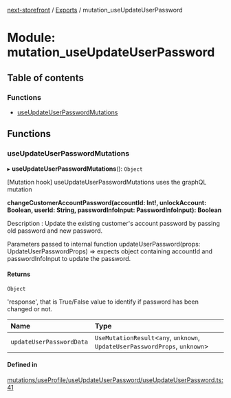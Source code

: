 [next-storefront](../README.md) / [Exports](../modules.md) / mutation_useUpdateUserPassword

# Module: mutation_useUpdateUserPassword

## Table of contents

### Functions

- [useUpdateUserPasswordMutations](mutation_useUpdateUserPassword.md#useupdateuserpasswordmutations)

## Functions

### useUpdateUserPasswordMutations

▸ **useUpdateUserPasswordMutations**(): `Object`

[Mutation hook] useUpdateUserPasswordMutations uses the graphQL mutation

<b>changeCustomerAccountPassword(accountId: Int!, unlockAccount: Boolean, userId: String, passwordInfoInput: PasswordInfoInput): Boolean</b>

Description : Update the existing customer's account password by passing old password and new password.

Parameters passed to internal function updateUserPassword(props: UpdateUserPasswordProps) => expects object containing accountId and passwordInfoInput to update the password.

#### Returns

`Object`

'response', that is True/False value to identify if password has been changed or not.

| Name                     | Type                                                                         |
| :----------------------- | :--------------------------------------------------------------------------- |
| `updateUserPasswordData` | `UseMutationResult`<`any`, `unknown`, `UpdateUserPasswordProps`, `unknown`\> |

#### Defined in

[mutations/useProfile/useUpdateUserPassword/useUpdateUserPassword.ts:41](https://github.com/KiboSoftware/nextjs-storefront/blob/a6cbcc7/hooks/mutations/useProfile/useUpdateUserPassword/useUpdateUserPassword.ts#L41)
